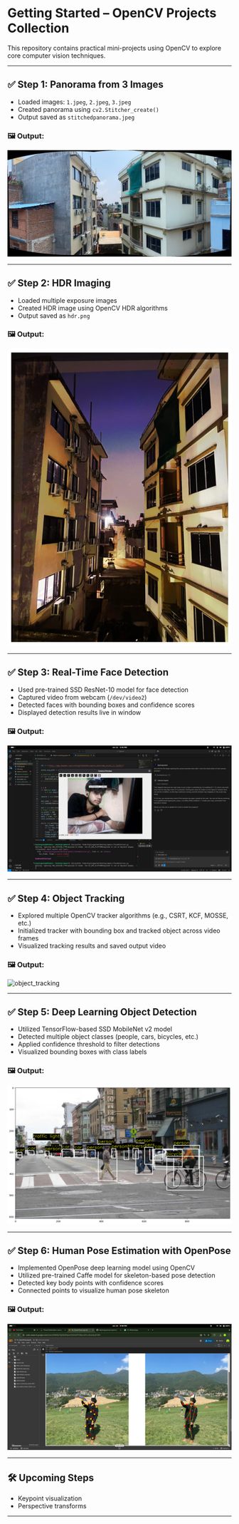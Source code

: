 # Getting Started – OpenCV Projects Collection

This repository contains practical mini-projects using OpenCV to explore core computer vision techniques.

---

## ✅ Step 1: Panorama from 3 Images

- Loaded images: `1.jpeg`, `2.jpeg`, `3.jpeg`  
- Created panorama using `cv2.Stitcher_create()`  
- Output saved as `stitchedpanorama.jpeg`

### 🖼️ Output:  
![stitchedpanorama](stitchedpanorama.jpeg)

---

## ✅ Step 2: HDR Imaging

- Loaded multiple exposure images  
- Created HDR image using OpenCV HDR algorithms  
- Output saved as `hdr.png`

### 🖼️ Output:  
![hdr](hdr.png)

---

## ✅ Step 3: Real-Time Face Detection

- Used pre-trained SSD ResNet-10 model for face detection  
- Captured video from webcam (`/dev/video2`)  
- Detected faces with bounding boxes and confidence scores  
- Displayed detection results live in window

### 🖼️ Output:  
![face_detection](face_detection_screenshot.png)

---

## ✅ Step 4: Object Tracking

- Explored multiple OpenCV tracker algorithms (e.g., CSRT, KCF, MOSSE, etc.)  
- Initialized tracker with bounding box and tracked object across video frames  
- Visualized tracking results and saved output video

### 🖼️ Output:  
![object_tracking](object_tracking_screenshot.png)

---

## ✅ Step 5: Deep Learning Object Detection

- Utilized TensorFlow-based SSD MobileNet v2 model  
- Detected multiple object classes (people, cars, bicycles, etc.)  
- Applied confidence threshold to filter detections  
- Visualized bounding boxes with class labels

### 🖼️ Output:  
![object_detection](object_detection.png)

---

## ✅ Step 6: Human Pose Estimation with OpenPose

- Implemented OpenPose deep learning model using OpenCV  
- Utilized pre-trained Caffe model for skeleton-based pose detection  
- Detected key body points with confidence scores  
- Connected points to visualize human pose skeleton

### 🖼️ Output:  
![pose_detection](posecheck.png)

---

## 🛠️ Upcoming Steps

- Keypoint visualization  
- Perspective transforms

---
